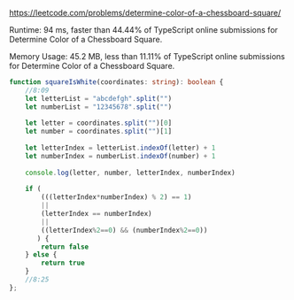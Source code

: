 https://leetcode.com/problems/determine-color-of-a-chessboard-square/



Runtime: 94 ms, faster than 44.44% of TypeScript online submissions for Determine Color of a Chessboard Square.

Memory Usage: 45.2 MB, less than 11.11% of TypeScript online submissions for Determine Color of a Chessboard Square.



```typescript
function squareIsWhite(coordinates: string): boolean {
    //8:09
    let letterList = "abcdefgh".split("")
    let numberList = "12345678".split("")
    
    let letter = coordinates.split("")[0]
    let number = coordinates.split("")[1]
    
    let letterIndex = letterList.indexOf(letter) + 1
    let numberIndex = numberList.indexOf(number) + 1
    
    console.log(letter, number, letterIndex, numberIndex)
    
    if (
        (((letterIndex*numberIndex) % 2) == 1)
        ||
        (letterIndex == numberIndex)
        ||
        ((letterIndex%2==0) && (numberIndex%2==0))
       ) {
        return false
    } else {
        return true
    }
    //8:25
};
```
